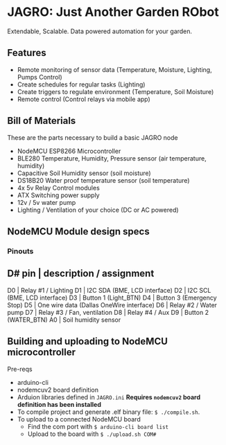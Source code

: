 # JAGRO: Just Another Garden RObot
Extendable, Scalable. Data powered automation for your garden.

## Features

+ Remote monitoring of sensor data (Temperature, Moisture, Lighting, Pumps Control)
+ Create schedules for regular tasks (Lighting)
+ Create triggers to regulate environment (Temperature, Soil Moisture)
+ Remote control (Control relays via mobile app)


## Bill of Materials 

These are the parts necessary to build a basic JAGRO node
+ NodeMCU ESP8266 Microcontroller
+ BLE280 Temperature, Humidity, Pressure sensor (air temperature, humidity)
+ Capacitive Soil Humidity sensor (soil moisture)
+ DS18B20 Water proof temperature sensor (soil temperature)
+ 4x 5v Relay Control modules
+ ATX Switching power supply
+ 12v / 5v water pump
+ Lighting / Ventilation of your choice (DC or AC powered)

## NodeMCU Module design specs

### Pinouts

D# pin | description / assignment
---------------------------------
D0     | Relay #1 / Lighting
D1     | I2C SDA (BME, LCD interface)
D2     | I2C SCL (BME, LCD interface)
D3     | Button 1 (Light_BTN)
D4     | Button 3 (Emergency Stop)
D5     | One wire data (Dallas OneWire interface)
D6     | Relay #2 / Water pump
D7     | Relay #3 / Fan, ventilation
D8     | Relay #4 / Aux
D9     | Button 2 (WATER_BTN)
A0     | Soil humidity sensor

## Building and uploading to NodeMCU microcontroller

Pre-reqs
+ arduino-cli
+ nodemcuv2 board definition
+ Arduion libraries defined in `JAGRO.ini`
**Requires `nodemcuv2` board definition has been installed**
+ To compile project and generate .elf binary file: `$ ./compile.sh`.
+ To upload to a connected NodeMCU board
  + Find the com port with `$ arduino-cli board list`
  + Upload to the board with `$ ./upload.sh COM#`
